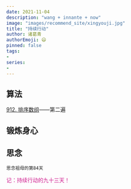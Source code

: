 ```yaml
---
date: 2021-11-04
description: "wang + innante + now"
image: "images/recommend_site/xingyouji.jpg"
title: "持续行动"
author: 诸葛青
authorEmoji: 😃
pinned: false
tags:
- 
series:
-
---
```



## 算法
[912. 排序数组](https://leetcode-cn.com/problems/sort-an-array/)——第二遍

## 锻炼身心

## 思念
``思念祖母的第84天``

<font color=VioletRed>记：持续行动的九十三天！</font>

